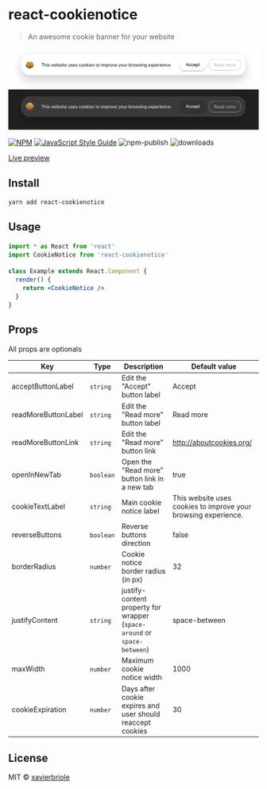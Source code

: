 # react-cookienotice

> An awesome cookie banner for your website

![Preview Light](screenshots/light.png)
![Preview Dark](screenshots/dark.png)

[![NPM](https://img.shields.io/npm/v/react-cookienotice.svg)](https://www.npmjs.com/package/react-cookienotice)
[![JavaScript Style Guide](https://img.shields.io/badge/code_style-standard-brightgreen.svg)](https://standardjs.com)
![npm-publish](https://github.com/xavierbriole/react-cookienotice/workflows/npm-publish/badge.svg)
![downloads](https://img.shields.io/badge/dynamic/json?color=blue&label=downloads&query=downloads&suffix=%2Fmonth&url=https%3A%2F%2Fapi.npmjs.org%2Fdownloads%2Fpoint%2Flast-month%2Freact-cookienotice)

[Live preview](https://xavierbriole.github.io/react-cookienotice)

## Install

```bash
yarn add react-cookienotice
```

## Usage

```jsx
import * as React from 'react'
import CookieNotice from 'react-cookienotice'

class Example extends React.Component {
  render() {
    return <CookieNotice />
  }
}
```

## Props

All props are optionals

| Key                 | Type      | Description                                                              | Default value                                                  |
| ------------------- | --------- | ------------------------------------------------------------------------ | -------------------------------------------------------------- |
| acceptButtonLabel   | `string`  | Edit the "Accept" button label                                           | Accept                                                         |
| readMoreButtonLabel | `string`  | Edit the "Read more" button label                                        | Read more                                                      |
| readMoreButtonLink  | `string`  | Edit the "Read more" button link                                         | <http://aboutcookies.org/>                                     |
| openInNewTab        | `boolean` | Open the "Read more" button link in a new tab                            | true                                                           |
| cookieTextLabel     | `string`  | Main cookie notice label                                                 | This website uses cookies to improve your browsing experience. |
| reverseButtons      | `boolean` | Reverse buttons direction                                                | false                                                          |
| borderRadius        | `number`  | Cookie notice border radius (in px)                                      | 32                                                             |
| justifyContent      | `string`  | justify-content property for wrapper (`space-around` or `space-between`) | space-between                                                  |
| maxWidth            | `number`  | Maximum cookie notice width                                              | 1000                                                           |
| cookieExpiration    | `number`  | Days after cookie expires and user should reaccept cookies               | 30                                                             |

## License

MIT © [xavierbriole](https://github.com/xavierbriole)
